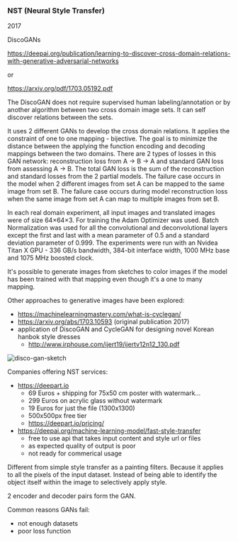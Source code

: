 ### NST (Neural Style Transfer)


2017

DiscoGANs 

https://deepai.org/publication/learning-to-discover-cross-domain-relations-with-generative-adversarial-networks

or 

https://arxiv.org/pdf/1703.05192.pdf

The DiscoGAN does not require supervised human labeling/annotation or by another algorithm between two cross domain image sets. It can self discover relations between the sets.

It uses 2 different GANs to develop the cross domain relations. It applies the constraint of one to one mapping - bijective. The goal is to minimize the distance between the applying the function encoding and decoding mappings between the two domains. There are 2 types of losses in this GAN network: reconstruction loss from A -> B -> A and standard GAN loss from assessing A -> B. The total GAN loss is the sum of the reconstruction and standard losses from the 2 partial models. The failure case occurs in the model when 2 different images from set A can be mapped to the same image from set B. The failure case occurs during model reconstruction loss when the same image from set A can map to multiple images from set B.

In each real domain experiment, all input images and translated images were of size 64×64×3. For training the Adam Optimizer was used. Batch Normalization was used for all the convolutional and deconvolutional layers except the first and last with a mean parameter of 0.5 and a standard deviation parameter of 0.999. The experiments were run with an Nvidea Titan X GPU - 336 GB/s bandwidth, 384-bit interface width, 1000 MHz base and 1075 MHz boosted clock.

It's possible to generate images from sketches to color images if the model has been trained with that mapping even though it's a one to many mapping. 

Other approaches to generative images have been explored:
- https://machinelearningmastery.com/what-is-cyclegan/
- https://arxiv.org/abs/1703.10593 (original publication 2017)
- application of DiscoGAN and CycleGAN for designing novel Korean hanbok style dresses
    - http://www.irphouse.com/ijert19/ijertv12n12_130.pdf

![disco-gan-sketch](https://images.deepai.org/converted-papers/1703.05192/x14.png)

Companies offering NST services:
- https://deepart.io
    - 69 Euros + shipping for 75x50 cm poster with watermark...
    - 299 Euros on acrylic glass without watermark
    - 19 Euros for just the file (1300x1300)
    - 500x500px free tier
    - https://deepart.io/pricing/
- https://deepai.org/machine-learning-model/fast-style-transfer
  - free to use api that takes input content and style url or files
  - as expected quality of output is poor
  - not ready for commerical usage

Different from simple style transfer as a painting filters.
Because it applies to all the pixels of the input dataset.
Instead of being able to identify the object itself within the image to selectively apply style.

2 encoder and decoder pairs form the GAN.

Common reasons GANs fail:
- not enough datasets 
- poor loss function 



